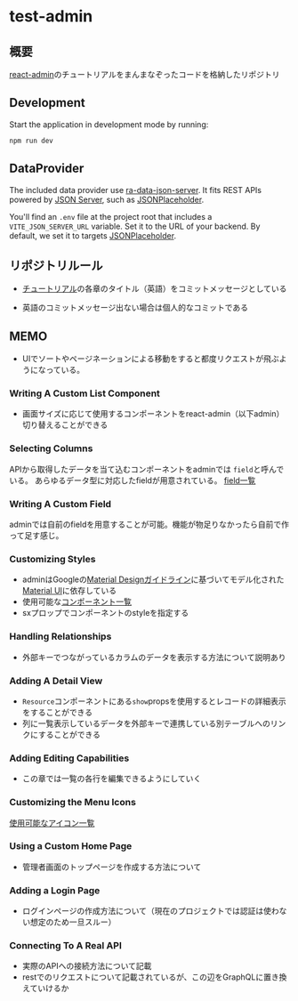 # test-admin

## 概要
[react-admin](https://marmelab.com/react-admin/Tutorial.html)のチュートリアルをまんまなぞったコードを格納したリポジトリ

## Development

Start the application in development mode by running:

```sh
npm run dev
```

## DataProvider

The included data provider use [ra-data-json-server](https://github.com/marmelab/react-admin/tree/master/packages/ra-data-json-server). It fits REST APIs powered by [JSON Server](https://github.com/typicode/json-server), such as [JSONPlaceholder](https://jsonplaceholder.typicode.com/).

You'll find an `.env` file at the project root that includes a `VITE_JSON_SERVER_URL` variable. Set it to the URL of your backend. By default, we set it to targets [JSONPlaceholder](https://jsonplaceholder.typicode.com/).

## リポジトリルール

- [チュートリアル](https://marmelab.com/react-admin/Tutorial.html)の各章のタイトル（英語）をコミットメッセージとしている

- 英語のコミットメッセージ出ない場合は個人的なコミットである

## MEMO

- UIでソートやページネーションによる移動をすると都度リクエストが飛ぶようになっている。

### Writing A Custom List Component

- 画面サイズに応じて使用するコンポーネントをreact-admin（以下admin）切り替えることができる

### Selecting Columns

APIから取得したデータを当て込むコンポーネントをadminでは
`field`と呼んでいる。
あらゆるデータ型に対応したfieldが用意されている。
[field一覧](https://marmelab.com/react-admin/Fields.html)

### Writing A Custom Field

adminでは自前のfieldを用意することが可能。機能が物足りなかったら自前で作って足す感じ。

### Customizing Styles

- adminはGoogleの[Material Designガイドライン](https://m3.material.io/)に基づいてモデル化された[Material UI](https://mui.com/material-ui/getting-started/)に依存している
- 使用可能な[コンポーネント一覧](https://mui.com/material-ui/all-components/)
- sxプロップでコンポーネントのstyleを指定する

### Handling Relationships

- 外部キーでつながっているカラムのデータを表示する方法について説明あり

### Adding A Detail View

- `Resource`コンポーネントにある`show`propsを使用するとレコードの詳細表示をすることができる
- 列に一覧表示しているデータを外部キーで連携している別テーブルへのリンクにすることができる

### Adding Editing Capabilities

- この章では一覧の各行を編集できるようにしていく

### Customizing the Menu Icons

[使用可能なアイコン一覧](https://mui.com/material-ui/material-icons/)

### Using a Custom Home Page

- 管理者画面のトップページを作成する方法について

### Adding a Login Page

- ログインページの作成方法について（現在のプロジェクトでは認証は使わない想定のため一旦スルー）

### Connecting To A Real API

- 実際のAPIへの接続方法について記載
- restでのリクエストについて記載されているが、この辺をGraphQLに置き換えていけるか
